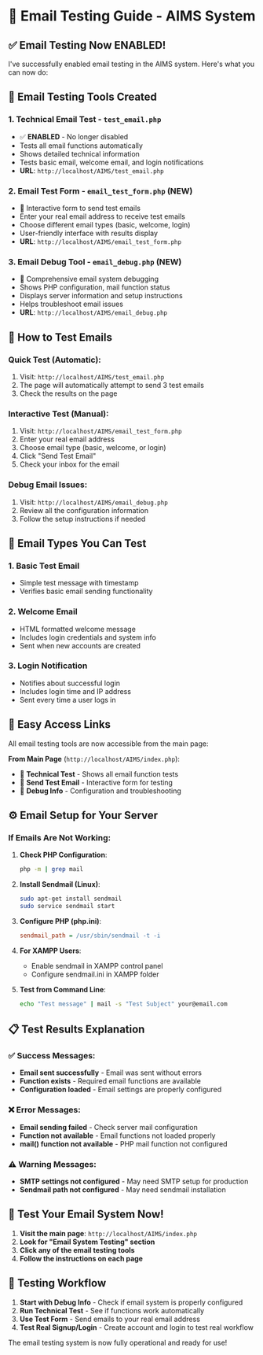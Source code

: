 # 📧 Email Testing Guide - AIMS System

## ✅ Email Testing Now ENABLED!

I've successfully enabled email testing in the AIMS system. Here's what you can now do:

## 🔧 Email Testing Tools Created

### 1. **Technical Email Test** - `test_email.php`
- ✅ **ENABLED** - No longer disabled
- Tests all email functions automatically
- Shows detailed technical information
- Tests basic email, welcome email, and login notifications
- **URL**: `http://localhost/AIMS/test_email.php`

### 2. **Email Test Form** - `email_test_form.php` (NEW)
- 📧 Interactive form to send test emails
- Enter your real email address to receive test emails
- Choose different email types (basic, welcome, login)
- User-friendly interface with results display
- **URL**: `http://localhost/AIMS/email_test_form.php`

### 3. **Email Debug Tool** - `email_debug.php` (NEW)
- 🐛 Comprehensive email system debugging
- Shows PHP configuration, mail function status
- Displays server information and setup instructions
- Helps troubleshoot email issues
- **URL**: `http://localhost/AIMS/email_debug.php`

## 🎯 How to Test Emails

### Quick Test (Automatic):
1. Visit: `http://localhost/AIMS/test_email.php`
2. The page will automatically attempt to send 3 test emails
3. Check the results on the page

### Interactive Test (Manual):
1. Visit: `http://localhost/AIMS/email_test_form.php`
2. Enter your real email address
3. Choose email type (basic, welcome, or login)
4. Click "Send Test Email"
5. Check your inbox for the email

### Debug Email Issues:
1. Visit: `http://localhost/AIMS/email_debug.php`
2. Review all the configuration information
3. Follow the setup instructions if needed

## 📧 Email Types You Can Test

### 1. **Basic Test Email**
- Simple test message with timestamp
- Verifies basic email sending functionality

### 2. **Welcome Email**
- HTML formatted welcome message
- Includes login credentials and system info
- Sent when new accounts are created

### 3. **Login Notification**
- Notifies about successful login
- Includes login time and IP address
- Sent every time a user logs in

## 🔗 Easy Access Links

All email testing tools are now accessible from the main page:

**From Main Page** (`http://localhost/AIMS/index.php`):
- 🔧 **Technical Test** - Shows all email function tests
- 📧 **Send Test Email** - Interactive form for testing
- 🐛 **Debug Info** - Configuration and troubleshooting

## ⚙️ Email Setup for Your Server

### If Emails Are Not Working:

1. **Check PHP Configuration**:
   ```bash
   php -m | grep mail
   ```

2. **Install Sendmail (Linux)**:
   ```bash
   sudo apt-get install sendmail
   sudo service sendmail start
   ```

3. **Configure PHP (php.ini)**:
   ```ini
   sendmail_path = /usr/sbin/sendmail -t -i
   ```

4. **For XAMPP Users**:
   - Enable sendmail in XAMPP control panel
   - Configure sendmail.ini in XAMPP folder

5. **Test from Command Line**:
   ```bash
   echo "Test message" | mail -s "Test Subject" your@email.com
   ```

## 📋 Test Results Explanation

### ✅ Success Messages:
- **Email sent successfully** - Email was sent without errors
- **Function exists** - Required email functions are available
- **Configuration loaded** - Email settings are properly configured

### ❌ Error Messages:
- **Email sending failed** - Check server mail configuration
- **Function not available** - Email functions not loaded properly
- **mail() function not available** - PHP mail function not configured

### ⚠️ Warning Messages:
- **SMTP settings not configured** - May need SMTP setup for production
- **Sendmail path not configured** - May need sendmail installation

## 🎉 Test Your Email System Now!

1. **Visit the main page**: `http://localhost/AIMS/index.php`
2. **Look for "Email System Testing" section**
3. **Click any of the email testing tools**
4. **Follow the instructions on each page**

## 🔄 Testing Workflow

1. **Start with Debug Info** - Check if email system is properly configured
2. **Run Technical Test** - See if functions work automatically
3. **Use Test Form** - Send emails to your real email address
4. **Test Real Signup/Login** - Create account and login to test real workflow

The email testing system is now fully operational and ready for use!